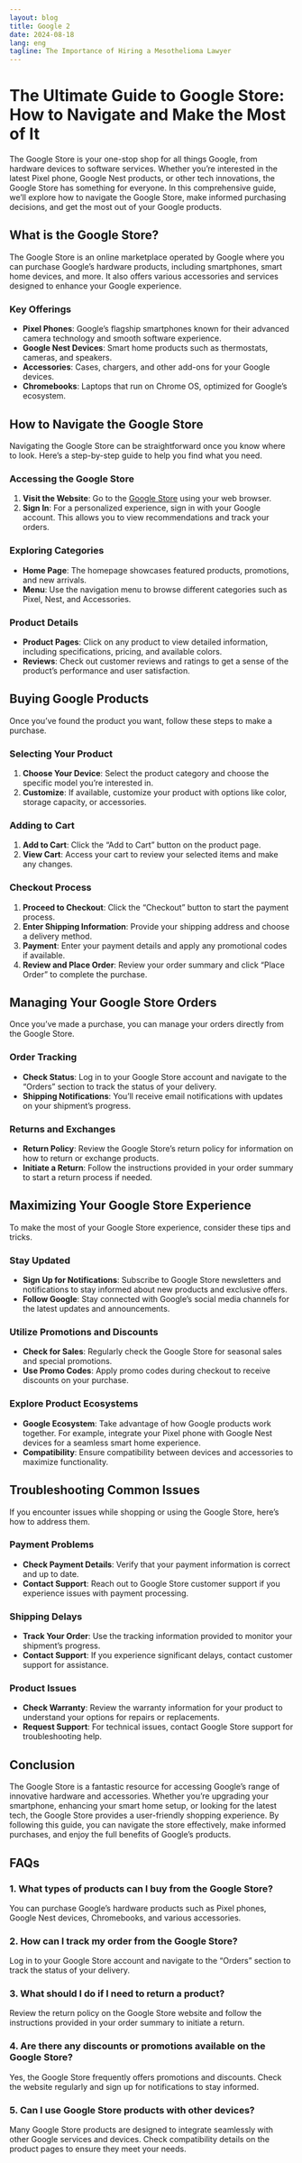```yaml
---
layout: blog
title: Google 2
date: 2024-08-18
lang: eng
tagline: The Importance of Hiring a Mesothelioma Lawyer
---
```

<script async src="https://pagead2.googlesyndication.com/pagead/js/adsbygoogle.js?client=ca-pub-8370893026371321"
     crossorigin="anonymous"></script>
<!-- Display 2 -->
<ins class="adsbygoogle"
     style="display:block"
     data-ad-client="ca-pub-8370893026371321"
     data-ad-slot="4101050007"
     data-ad-format="auto"
     data-full-width-responsive="true"></ins>
<script>
     (adsbygoogle = window.adsbygoogle || []).push({});
</script>


# **The Ultimate Guide to Google Store: How to Navigate and Make the Most of It**

The Google Store is your one-stop shop for all things Google, from hardware devices to software services. Whether you’re interested in the latest Pixel phone, Google Nest products, or other tech innovations, the Google Store has something for everyone. In this comprehensive guide, we’ll explore how to navigate the Google Store, make informed purchasing decisions, and get the most out of your Google products.

## **What is the Google Store?**

The Google Store is an online marketplace operated by Google where you can purchase Google’s hardware products, including smartphones, smart home devices, and more. It also offers various accessories and services designed to enhance your Google experience.

### **Key Offerings**

- **Pixel Phones**: Google’s flagship smartphones known for their advanced camera technology and smooth software experience.
- **Google Nest Devices**: Smart home products such as thermostats, cameras, and speakers.
- **Accessories**: Cases, chargers, and other add-ons for your Google devices.
- **Chromebooks**: Laptops that run on Chrome OS, optimized for Google’s ecosystem.

## **How to Navigate the Google Store**

Navigating the Google Store can be straightforward once you know where to look. Here’s a step-by-step guide to help you find what you need.

### **Accessing the Google Store**

1. **Visit the Website**: Go to the [Google Store](https://store.google.com/) using your web browser.
2. **Sign In**: For a personalized experience, sign in with your Google account. This allows you to view recommendations and track your orders.

### **Exploring Categories**

- **Home Page**: The homepage showcases featured products, promotions, and new arrivals.
- **Menu**: Use the navigation menu to browse different categories such as Pixel, Nest, and Accessories.

### **Product Details**

- **Product Pages**: Click on any product to view detailed information, including specifications, pricing, and available colors.
- **Reviews**: Check out customer reviews and ratings to get a sense of the product’s performance and user satisfaction.

## **Buying Google Products**

Once you’ve found the product you want, follow these steps to make a purchase.

### **Selecting Your Product**

1. **Choose Your Device**: Select the product category and choose the specific model you’re interested in.
2. **Customize**: If available, customize your product with options like color, storage capacity, or accessories.

### **Adding to Cart**

1. **Add to Cart**: Click the “Add to Cart” button on the product page.
2. **View Cart**: Access your cart to review your selected items and make any changes.

### **Checkout Process**

1. **Proceed to Checkout**: Click the “Checkout” button to start the payment process.
2. **Enter Shipping Information**: Provide your shipping address and choose a delivery method.
3. **Payment**: Enter your payment details and apply any promotional codes if available.
4. **Review and Place Order**: Review your order summary and click “Place Order” to complete the purchase.

## **Managing Your Google Store Orders**

Once you’ve made a purchase, you can manage your orders directly from the Google Store.

### **Order Tracking**

- **Check Status**: Log in to your Google Store account and navigate to the “Orders” section to track the status of your delivery.
- **Shipping Notifications**: You’ll receive email notifications with updates on your shipment’s progress.

### **Returns and Exchanges**

- **Return Policy**: Review the Google Store’s return policy for information on how to return or exchange products.
- **Initiate a Return**: Follow the instructions provided in your order summary to start a return process if needed.

## **Maximizing Your Google Store Experience**

To make the most of your Google Store experience, consider these tips and tricks.

### **Stay Updated**

- **Sign Up for Notifications**: Subscribe to Google Store newsletters and notifications to stay informed about new products and exclusive offers.
- **Follow Google**: Stay connected with Google’s social media channels for the latest updates and announcements.

### **Utilize Promotions and Discounts**

- **Check for Sales**: Regularly check the Google Store for seasonal sales and special promotions.
- **Use Promo Codes**: Apply promo codes during checkout to receive discounts on your purchase.

### **Explore Product Ecosystems**

- **Google Ecosystem**: Take advantage of how Google products work together. For example, integrate your Pixel phone with Google Nest devices for a seamless smart home experience.
- **Compatibility**: Ensure compatibility between devices and accessories to maximize functionality.

## **Troubleshooting Common Issues**

If you encounter issues while shopping or using the Google Store, here’s how to address them.

### **Payment Problems**

- **Check Payment Details**: Verify that your payment information is correct and up to date.
- **Contact Support**: Reach out to Google Store customer support if you experience issues with payment processing.

### **Shipping Delays**

- **Track Your Order**: Use the tracking information provided to monitor your shipment’s progress.
- **Contact Support**: If you experience significant delays, contact customer support for assistance.

### **Product Issues**

- **Check Warranty**: Review the warranty information for your product to understand your options for repairs or replacements.
- **Request Support**: For technical issues, contact Google Store support for troubleshooting help.

## **Conclusion**

The Google Store is a fantastic resource for accessing Google’s range of innovative hardware and accessories. Whether you’re upgrading your smartphone, enhancing your smart home setup, or looking for the latest tech, the Google Store provides a user-friendly shopping experience. By following this guide, you can navigate the store effectively, make informed purchases, and enjoy the full benefits of Google’s products.

## **FAQs**

### **1. What types of products can I buy from the Google Store?**

You can purchase Google’s hardware products such as Pixel phones, Google Nest devices, Chromebooks, and various accessories.

### **2. How can I track my order from the Google Store?**

Log in to your Google Store account and navigate to the “Orders” section to track the status of your delivery.

### **3. What should I do if I need to return a product?**

Review the return policy on the Google Store website and follow the instructions provided in your order summary to initiate a return.

### **4. Are there any discounts or promotions available on the Google Store?**

Yes, the Google Store frequently offers promotions and discounts. Check the website regularly and sign up for notifications to stay informed.

### **5. Can I use Google Store products with other devices?**

Many Google Store products are designed to integrate seamlessly with other Google services and devices. Check compatibility details on the product pages to ensure they meet your needs.